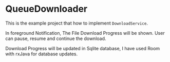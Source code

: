 # QueueDownloader


This is the example project that how to implement `DownloadService`.

In foreground Notification, The File Download Progress will be shown. User can pause, resume and continue the download.

Download Progress will be updated in Sqlite database, I have used Room with rxJava for database updates.

